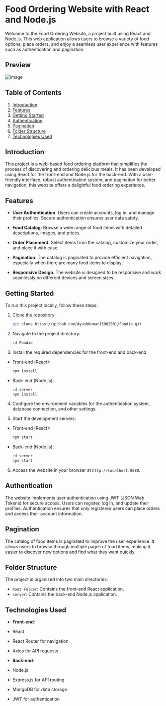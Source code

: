 # Food Ordering Website with React and Node.js

Welcome to the Food Ordering Website, a project built using React and Node.js. This web application allows users to browse a variety of food options, place orders, and enjoy a seamless user experience with features such as authentication and pagination.

## Preview
![image](https://github.com/AyushKumar15082001/Foodie/assets/118304566/8e5d0daf-92c8-44f6-bd08-2bf9c43537aa)

## Table of Contents

1. [Introduction](#introduction)
2. [Features](#features)
3. [Getting Started](#getting-started)
4. [Authentication](#authentication)
5. [Pagination](#pagination)
6. [Folder Structure](#folder-structure)
7. [Technologies Used](#technologies-used)

## Introduction

This project is a web-based food ordering platform that simplifies the process of discovering and ordering delicious meals. It has been developed using React for the front-end and Node.js for the back-end. With a user-friendly interface, robust authentication system, and pagination for better navigation, this website offers a delightful food ordering experience.

## Features

- **User Authentication**: Users can create accounts, log in, and manage their profiles. Secure authentication ensures user data safety.

- **Food Catalog**: Browse a wide range of food items with detailed descriptions, images, and prices.

- **Order Placement**: Select items from the catalog, customize your order, and place it with ease.

- **Pagination**: The catalog is paginated to provide efficient navigation, especially when there are many food items to display.

- **Responsive Design**: The website is designed to be responsive and work seamlessly on different devices and screen sizes.

## Getting Started

To run this project locally, follow these steps:

1. Clone the repository:

    ```bash
    git clone https://github.com/AyushKumar15082001/Foodie.git
    ```
  
2. Navigate to the project directory:

   ```bash
   cd Foodie
   ```
   
3. Install the required dependencies for the front-end and back-end:

- Front-end (React):

  ```bash
  npm install
  ```

- Back-end (Node.js):

  ```bash
  cd server
  npm install
  ```

4. Configure the environment variables for the authentication system, database connection, and other settings.

5. Start the development servers:

- Front-end (React):

  ```bash
  npm start
  ```

- Back-end (Node.js):

  ```bash
  cd server
  npm start
  ```

6. Access the website in your browser at `http://localhost:8080`.

## Authentication

The website implements user authentication using JWT (JSON Web Tokens) for secure access. Users can register, log in, and update their profiles. Authentication ensures that only registered users can place orders and access their account information.

## Pagination

The catalog of food items is paginated to improve the user experience. It allows users to browse through multiple pages of food items, making it easier to discover new options and find what they want quickly.

## Folder Structure

The project is organized into two main directories:

- `Root Folder`: Contains the front-end React application.
- `server`: Contains the back-end Node.js application.

## Technologies Used

- **Front-end**:
- React
- React Router for navigation
- Axios for API requests

- **Back-end**:
- Node.js
- Express.js for API routing
- MongoDB for data storage
- JWT for authentication

